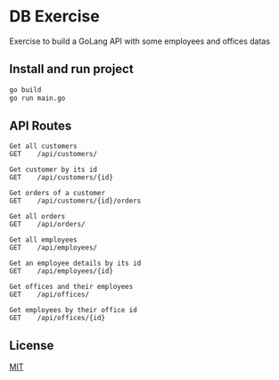 # DB Exercise

Exercise to build a GoLang API with some employees and offices datas

## Install and run project

```bash
go build
go run main.go
```

## API Routes

```
Get all customers
GET    /api/customers/
```

```
Get customer by its id
GET    /api/customers/{id}
```

```
Get orders of a customer
GET    /api/customers/{id}/orders 
```

```
Get all orders
GET    /api/orders/              
```

```
Get all employees
GET    /api/employees/           
```

```http
Get an employee details by its id
GET    /api/employees/{id}        
```

```http
Get offices and their employees
GET    /api/offices/             
```

```http
Get employees by their office id
GET    /api/offices/{id}
```

## License
[MIT](https://github.com/HETIC-MT-P2021/DB_MORET_P01/blob/master/LICENSE)
